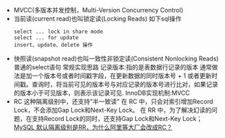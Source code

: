 - MVCC(多版本并发控制，Multi-Version Concurrency Control)
- 当前读(current read)也叫锁定读(Locking Reads)
  如下sql操作
  ```
  select ... lock in share mode
  select ... for update
  insert、update、delete 操作
  ```
- 快照读(snapshot read)也叫一致性非锁定读(Consistent Nonlocking Reads)
  普通的select语句
  常规实现思路
  记录版本:指的是表数据行记录的版本
  通常做法是加一个版本号或者时间戳字段，在更新数据的同时版本号 + 1 或者更新时间戳。查询时，将当前可见的版本号与对应记录的版本号进行比对，如果记录的版本小于可见版本，则表示该记录可见.
  InnoDB实现机制:MVCC
- RC 这种隔离级别中，还支持"半一致读"
  在 RC 中，只会对索引增加Record Lock，不会添加Gap Lock和Next-Key Lock。
  在 RR 中，为了解决幻读的问题，在支持Record Lock的同时，还支持Gap Lock和Next-Key Lock；
  [MySQL 默认隔离级别是RR，为什么阿里等大厂会改成RC？](https://mp.weixin.qq.com/s/mIz0T0v68_dvUgCrj-qdug)